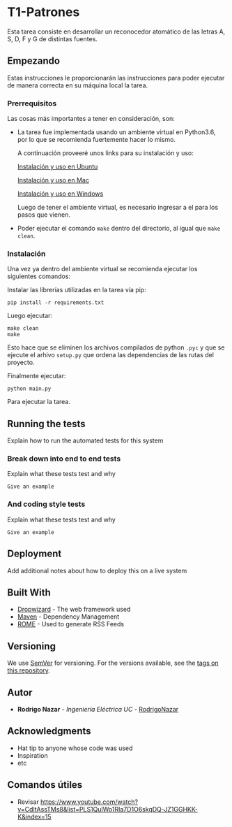 # T1-Patrones

Esta tarea consiste en desarrollar un reconocedor atomático de las letras A, S, D, F y G de distintas fuentes.

## Empezando

Estas instrucciones le proporcionarán las instrucciones para poder ejecutar de manera correcta en su máquina local la tarea.

### Prerrequisitos

Las cosas más importantes a tener en consideración, son:

* La tarea fue implementada usando un ambiente virtual en Python3.6, por lo que se recomienda fuertemente hacer lo mismo.

  A continuación proveeré unos links para su instalación y uso:

  [Instalación y uso en Ubuntu](https://www.digitalocean.com/community/tutorials/como-instalar-python-3-y-configurar-un-entorno-de-programacion-en-ubuntu-18-04-guia-de-inicio-rapido-es)

  [Instalación y uso en Mac](https://sourabhbajaj.com/mac-setup/Python/virtualenv.html)

  [Instalación y uso en Windows](https://programwithus.com/learn-to-code/Pip-and-virtualenv-on-Windows/)

  Luego de tener el ambiente virtual, es necesario ingresar a el para los pasos que vienen.

* Poder ejecutar el comando ```make``` dentro del directorio, al igual que ```make clean```.

### Instalación

Una vez ya dentro del ambiente virtual se recomienda ejecutar los siguientes comandos:

Instalar las librerías utilizadas en la tarea vía pip:
```
pip install -r requirements.txt
```

Luego ejecutar:

```
make clean
make
```

Esto hace que se eliminen los archivos compilados de python ```.pyc``` y que se ejecute el arhivo ```setup.py``` que ordena las dependencias de las rutas del proyecto.

Finalmente ejecutar:

```
python main.py
```

Para ejecutar la tarea.

## Running the tests

Explain how to run the automated tests for this system

### Break down into end to end tests

Explain what these tests test and why

```
Give an example
```

### And coding style tests

Explain what these tests test and why

```
Give an example
```

## Deployment

Add additional notes about how to deploy this on a live system

## Built With

* [Dropwizard](http://www.dropwizard.io/1.0.2/docs/) - The web framework used
* [Maven](https://maven.apache.org/) - Dependency Management
* [ROME](https://rometools.github.io/rome/) - Used to generate RSS Feeds

## Versioning

We use [SemVer](http://semver.org/) for versioning. For the versions available, see the [tags on this repository](https://github.com/your/project/tags).

## Autor

* **Rodrigo Nazar** - *Ingeniería Eléctrica UC* - [RodrigoNazar](https://github.com/RodrigoNazar)

## Acknowledgments

* Hat tip to anyone whose code was used
* Inspiration
* etc


## Comandos útiles

* Revisar https://www.youtube.com/watch?v=CdltAssTMs8&list=PLS1QulWo1RIa7D1O6skqDQ-JZ1GGHKK-K&index=15
